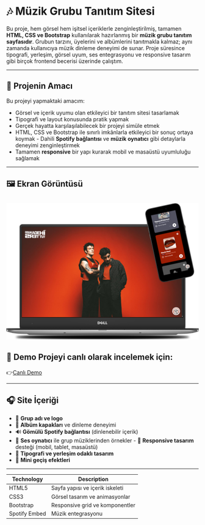 # 🎶 Müzik Grubu Tanıtım Sitesi 

Bu proje, hem görsel hem işitsel içeriklerle zenginleştirilmiş, tamamen **HTML, CSS ve Bootstrap** kullanılarak hazırlanmış bir **müzik grubu tanıtım sayfasıdır**. Grubun tarzını, üyelerini ve albümlerini tanıtmakla kalmaz; aynı zamanda kullanıcıya müzik dinleme deneyimi de sunar. Proje süresince tipografi, yerleşim, görsel uyum, ses entegrasyonu ve responsive tasarım gibi birçok frontend becerisi üzerinde çalıştım. 

--- 
## 🎯 Projenin Amacı
 Bu projeyi yapmaktaki amacım: 
 - Görsel ve içerik uyumu olan etkileyici bir tanıtım sitesi tasarlamak 
 - Tipografi ve layout konusunda pratik yapmak 
 - Gerçek hayatta karşılaşılabilecek bir projeyi simüle etmek 
 - HTML, CSS ve Bootstrap ile sınırlı imkânlarla etkileyici bir sonuç ortaya koymak - Dahili **Spotify bağlantısı** ve **müzik oynatıcı** gibi detaylarla deneyimi zenginleştirmek 
 - Tamamen **responsive** bir yapı kurarak mobil ve masaüstü uyumluluğu sağlamak 
 --- 

 ## 🖼️ Ekran Görüntüsü 
 ![Müzik Grubu Sitesi](./images/muzik-grubu-tanitimi.png) 
 ---
  ## 🔗 Demo Projeyi canlı olarak incelemek için: 
  👉[Canlı Demo](https://tugce.42web.io) 
   
---

## 🎧 Site İçeriği 
- 🎵 **Grup adı ve logo** 
- 💽 **Albüm kapakları** ve dinleme deneyimi
 - 🔊 **Gömülü Spotify bağlantısı** (dinlenebilir içerik) 
 - 🎼 **Ses oynatıcı** ile grup müziklerinden örnekler - 📱 **Responsive tasarım** desteği (mobil, tablet, masaüstü) 
 - 🎨 **Tipografi ve yerleşim odaklı tasarım** 
 - 🌈 **Mini geçiş efektleri** 
 --- 
| Technology     | Description                          |
| -------------- | ------------------------------------ |
| HTML5           | Sayfa yapısı ve içerik iskeleti     |
| CSS3            | Görsel tasarım ve animasyonlar      |
| Bootstrap       | Responsive grid ve komponentler     |
| Spotify Embed   | Müzik entegrasyonu                  |
